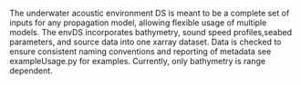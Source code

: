 The underwater acoustic environment DS is meant to be a complete set of inputs
for any propagation model, allowing flexible usage of multiple models. The envDS
incorporates bathymetry, sound speed profiles,seabed parameters, and source data 
into one xarray dataset.  Data is checked to ensure consistent naming conventions 
and reporting of metadata see exampleUsage.py for examples.
Currently, only bathymetry is range dependent.
